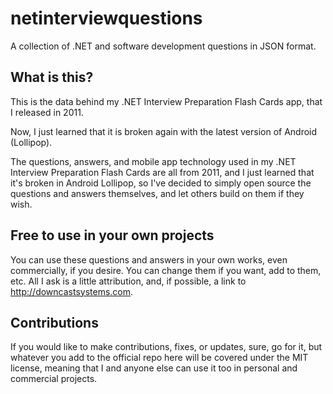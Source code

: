 # netinterviewquestions
A collection of .NET and software development questions in JSON format.

What is this?
-------------
This is the data behind my .NET Interview Preparation Flash Cards app, that I released in 2011.

Now, I just learned that it is broken again with the latest version of Android (Lollipop).

The questions, answers, and mobile app technology used in my .NET Interview Preparation Flash Cards are all from 2011, and I just learned that it's broken in Android Lollipop, so I've decided to simply open source the questions and answers themselves, and let others build on them if they wish.

Free to use in your own projects
--------------------------------
You can use these questions and answers in your own works, even commercially, if you desire. You can change them if you want, add to them, etc. All I ask is a little attribution, and, if possible, a link to http://downcastsystems.com.

Contributions
-------------
If you would like to make contributions, fixes, or updates, sure, go for it, but whatever you add to the official repo here will be covered under the MIT license, meaning that I and anyone else can use it too in personal and commercial projects.